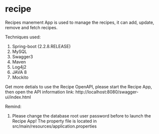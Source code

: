 # recipe
Recipes manement App is used to manage the recipes, it can add, update, remove and fetch recipes.

Techniques used:
1) Spring-boot (2.2.8.RELEASE)
2) MySQL
3) Swagger3
4) Maven
5) Log4j2
6) JAVA 8
7) Mockito

Get more detials to use the Recipe OpenAPI, please start the Recipe App, then open the API information link:
http://localhost:8080/swagger-ui/index.html

Remind:
1) Please change the database root user password before to launch the Recipe App! The property file is located in src/main/resources/application.properties

